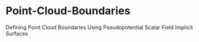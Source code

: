 # Point-Cloud-Boundaries
Defining Point Cloud Boundaries Using Pseudopotential Scalar Field Implicit Surfaces
